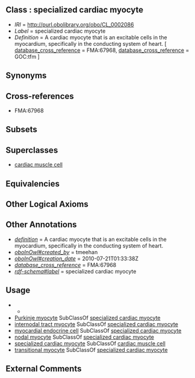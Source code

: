 
## Class : specialized cardiac myocyte

 * *IRI* = http://purl.obolibrary.org/obo/CL_0002086
 * *Label* = specialized cardiac myocyte
 * *Definition* = A cardiac myocyte that is an excitable cells in the myocardium, specifically in the conducting system of heart. [ [database_cross_reference](../../ef/oboInOwl#hasDbXref.md) = FMA:67968, [database_cross_reference](../../ef/oboInOwl#hasDbXref.md) = GOC:tfm ]

## Synonyms


## Cross-references

 * FMA:67968

## Subsets


## Superclasses

 * [cardiac muscle cell](../../CL/46/CL_0000746.md)

## Equivalencies


## Other Logical Axioms


## Other Annotations

 * *[definition](../../IAO/15/IAO_0000115.md)* = A cardiac myocyte that is an excitable cells in the myocardium, specifically in the conducting system of heart.
 * *[oboInOwl#created_by](../../oboInOwl#created/by/oboInOwl#created_by.md)* = tmeehan
 * *[oboInOwl#creation_date](../../oboInOwl#creation/te/oboInOwl#creation_date.md)* = 2010-07-21T01:33:38Z
 * *[database_cross_reference](../../ef/oboInOwl#hasDbXref.md)* = FMA:67968
 * *[rdf-schema#label](../../el/rdf-schema#label.md)* = specialized cardiac myocyte

## Usage

 * -
 * [Purkinje myocyte](../../CL/68/CL_0002068.md) SubClassOf [specialized cardiac myocyte](../../CL/86/CL_0002086.md)
 * [internodal tract myocyte](../../CL/96/CL_0002096.md) SubClassOf [specialized cardiac myocyte](../../CL/86/CL_0002086.md)
 * [myocardial endocrine cell](../../CL/74/CL_0002074.md) SubClassOf [specialized cardiac myocyte](../../CL/86/CL_0002086.md)
 * [nodal myocyte](../../CL/72/CL_0002072.md) SubClassOf [specialized cardiac myocyte](../../CL/86/CL_0002086.md)
 * [specialized cardiac myocyte](../../CL/86/CL_0002086.md) SubClassOf [cardiac muscle cell](../../CL/46/CL_0000746.md)
 * [transitional myocyte](../../CL/73/CL_0002073.md) SubClassOf [specialized cardiac myocyte](../../CL/86/CL_0002086.md)

## External Comments

